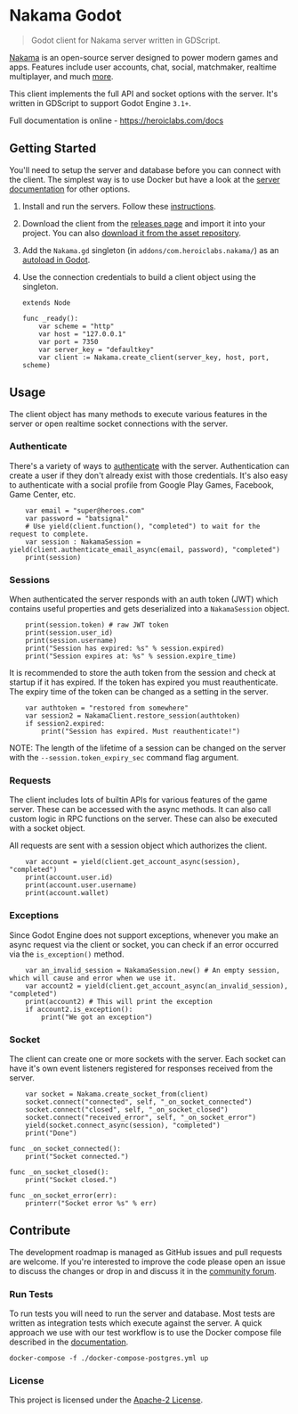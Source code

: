 Nakama Godot
===========

> Godot client for Nakama server written in GDScript.

[Nakama](https://github.com/heroiclabs/nakama) is an open-source server designed to power modern games and apps. Features include user accounts, chat, social, matchmaker, realtime multiplayer, and much [more](https://heroiclabs.com).

This client implements the full API and socket options with the server. It's written in GDScript to support Godot Engine `3.1+`.

Full documentation is online - https://heroiclabs.com/docs

## Getting Started

You'll need to setup the server and database before you can connect with the client. The simplest way is to use Docker but have a look at the [server documentation](https://github.com/heroiclabs/nakama#getting-started) for other options.

1. Install and run the servers. Follow these [instructions](https://heroiclabs.com/docs/install-docker-quickstart).

2. Download the client from the [releases page](https://github.com/heroiclabs/nakama-godot/releases) and import it into your project. You can also [download it from the asset repository](#asset-repository).

3. Add the `Nakama.gd` singleton (in `addons/com.heroiclabs.nakama/`) as an [autoload in Godot](https://docs.godotengine.org/en/stable/getting_started/step_by_step/singletons_autoload.html).

4. Use the connection credentials to build a client object using the singleton.
    ```gdscript
    extends Node

    func _ready():
    	var scheme = "http"
    	var host = "127.0.0.1"
    	var port = 7350
    	var server_key = "defaultkey"
    	var client := Nakama.create_client(server_key, host, port, scheme)
    ```

## Usage

The client object has many methods to execute various features in the server or open realtime socket connections with the server.

### Authenticate

There's a variety of ways to [authenticate](https://heroiclabs.com/docs/authentication) with the server. Authentication can create a user if they don't already exist with those credentials. It's also easy to authenticate with a social profile from Google Play Games, Facebook, Game Center, etc.

```gdscript
	var email = "super@heroes.com"
	var password = "batsignal"
	# Use yield(client.function(), "completed") to wait for the request to complete.
	var session : NakamaSession = yield(client.authenticate_email_async(email, password), "completed")
	print(session)
```

### Sessions

When authenticated the server responds with an auth token (JWT) which contains useful properties and gets deserialized into a `NakamaSession` object.

```gdscript
	print(session.token) # raw JWT token
	print(session.user_id)
	print(session.username)
	print("Session has expired: %s" % session.expired)
	print("Session expires at: %s" % session.expire_time)
```

It is recommended to store the auth token from the session and check at startup if it has expired. If the token has expired you must reauthenticate. The expiry time of the token can be changed as a setting in the server.

```gdscript
	var authtoken = "restored from somewhere"
	var session2 = NakamaClient.restore_session(authtoken)
	if session2.expired:
		print("Session has expired. Must reauthenticate!")
```

NOTE: The length of the lifetime of a session can be changed on the server with the `--session.token_expiry_sec` command flag argument.

### Requests

The client includes lots of builtin APIs for various features of the game server. These can be accessed with the async methods. It can also call custom logic in RPC functions on the server. These can also be executed with a socket object.

All requests are sent with a session object which authorizes the client.

```gdscript
	var account = yield(client.get_account_async(session), "completed")
	print(account.user.id)
	print(account.user.username)
	print(account.wallet)
```

### Exceptions

Since Godot Engine does not support exceptions, whenever you make an async request via the client or socket, you can check if an error occurred via the `is_exception()` method.

```gdscript
	var an_invalid_session = NakamaSession.new() # An empty session, which will cause and error when we use it.
	var account2 = yield(client.get_account_async(an_invalid_session), "completed")
	print(account2) # This will print the exception
	if account2.is_exception():
		print("We got an exception")
```

### Socket

The client can create one or more sockets with the server. Each socket can have it's own event listeners registered for responses received from the server.

```gdscript
	var socket = Nakama.create_socket_from(client)
	socket.connect("connected", self, "_on_socket_connected")
	socket.connect("closed", self, "_on_socket_closed")
	socket.connect("received_error", self, "_on_socket_error")
	yield(socket.connect_async(session), "completed")
	print("Done")

func _on_socket_connected():
	print("Socket connected.")

func _on_socket_closed():
	print("Socket closed.")

func _on_socket_error(err):
	printerr("Socket error %s" % err)
```

## Contribute

The development roadmap is managed as GitHub issues and pull requests are welcome. If you're interested to improve the code please open an issue to discuss the changes or drop in and discuss it in the [community forum](https://forum.heroiclabs.com).

### Run Tests

To run tests you will need to run the server and database. Most tests are written as integration tests which execute against the server. A quick approach we use with our test workflow is to use the Docker compose file described in the [documentation](https://heroiclabs.com/docs/install-docker-quickstart).

```shell
docker-compose -f ./docker-compose-postgres.yml up
```

### License

This project is licensed under the [Apache-2 License](https://github.com/heroiclabs/nakama-godot/blob/master/LICENSE).
